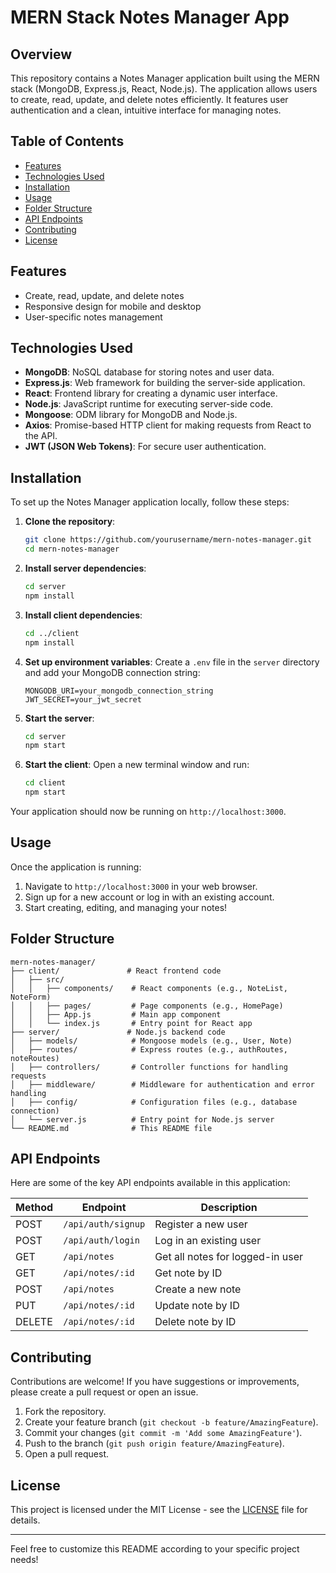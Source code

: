 # MERN Stack Notes Manager App

## Overview

This repository contains a Notes Manager application built using the MERN stack (MongoDB, Express.js, React, Node.js). The application allows users to create, read, update, and delete notes efficiently. It features user authentication and a clean, intuitive interface for managing notes.

## Table of Contents

- [Features](#features)
- [Technologies Used](#technologies-used)
- [Installation](#installation)
- [Usage](#usage)
- [Folder Structure](#folder-structure)
- [API Endpoints](#api-endpoints)
- [Contributing](#contributing)
- [License](#license)

## Features

- Create, read, update, and delete notes
- Responsive design for mobile and desktop
- User-specific notes management

## Technologies Used

- **MongoDB**: NoSQL database for storing notes and user data.
- **Express.js**: Web framework for building the server-side application.
- **React**: Frontend library for creating a dynamic user interface.
- **Node.js**: JavaScript runtime for executing server-side code.
- **Mongoose**: ODM library for MongoDB and Node.js.
- **Axios**: Promise-based HTTP client for making requests from React to the API.
- **JWT (JSON Web Tokens)**: For secure user authentication.

## Installation

To set up the Notes Manager application locally, follow these steps:

1. **Clone the repository**:
   ```bash
   git clone https://github.com/yourusername/mern-notes-manager.git
   cd mern-notes-manager
   ```

2. **Install server dependencies**:
   ```bash
   cd server
   npm install
   ```

3. **Install client dependencies**:
   ```bash
   cd ../client
   npm install
   ```

4. **Set up environment variables**:
   Create a `.env` file in the `server` directory and add your MongoDB connection string:
   ```
   MONGODB_URI=your_mongodb_connection_string
   JWT_SECRET=your_jwt_secret
   ```

5. **Start the server**:
   ```bash
   cd server
   npm start
   ```

6. **Start the client**:
   Open a new terminal window and run:
   ```bash
   cd client
   npm start
   ```

Your application should now be running on `http://localhost:3000`.

## Usage

Once the application is running:

1. Navigate to `http://localhost:3000` in your web browser.
2. Sign up for a new account or log in with an existing account.
3. Start creating, editing, and managing your notes!

## Folder Structure

```plaintext
mern-notes-manager/
├── client/               # React frontend code
│   ├── src/
│   │   ├── components/    # React components (e.g., NoteList, NoteForm)
│   │   ├── pages/         # Page components (e.g., HomePage)
│   │   ├── App.js         # Main app component
│   │   └── index.js       # Entry point for React app
├── server/               # Node.js backend code
│   ├── models/            # Mongoose models (e.g., User, Note)
│   ├── routes/            # Express routes (e.g., authRoutes, noteRoutes)
│   ├── controllers/       # Controller functions for handling requests
│   ├── middleware/        # Middleware for authentication and error handling
│   ├── config/            # Configuration files (e.g., database connection)
│   └── server.js          # Entry point for Node.js server
└── README.md              # This README file
```

## API Endpoints

Here are some of the key API endpoints available in this application:

| Method | Endpoint               | Description                     |
|--------|------------------------|---------------------------------|
| POST   | `/api/auth/signup`     | Register a new user            |
| POST   | `/api/auth/login`      | Log in an existing user        |
| GET    | `/api/notes`           | Get all notes for logged-in user|
| GET    | `/api/notes/:id`       | Get note by ID                 |
| POST   | `/api/notes`           | Create a new note              |
| PUT    | `/api/notes/:id`       | Update note by ID              |
| DELETE | `/api/notes/:id`       | Delete note by ID              |

## Contributing

Contributions are welcome! If you have suggestions or improvements, please create a pull request or open an issue.

1. Fork the repository.
2. Create your feature branch (`git checkout -b feature/AmazingFeature`).
3. Commit your changes (`git commit -m 'Add some AmazingFeature'`).
4. Push to the branch (`git push origin feature/AmazingFeature`).
5. Open a pull request.

## License

This project is licensed under the MIT License - see the [LICENSE](LICENSE) file for details.

---

Feel free to customize this README according to your specific project needs!
